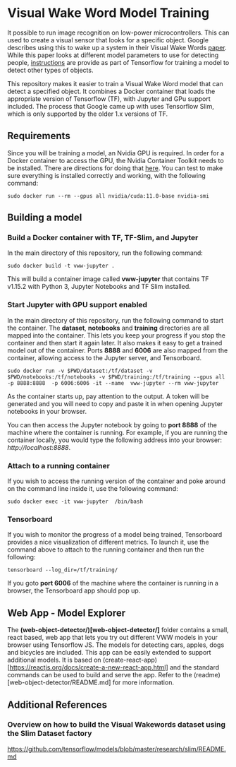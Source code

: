 # Visual Wake Word Model Training

It possible to run image recognition on low-power microcontrollers. This can used to create a visual sensor that looks for a specific object. Google describes using this to wake up a system in their Visual Wake Words [paper](https://blog.tensorflow.org/2019/10/visual-wake-words-with-tensorflow-lite_30.html). While this paper looks at different model parameters to use for detecting people, [instructions](https://github.com/tensorflow/tensorflow/blob/master/tensorflow/lite/micro/examples/person_detection/training_a_model.md) are provide as part of Tensorflow for training a model to detect other types of objects.

This repository makes it easier to train a Visual Wake Word model that can detect a specified object. It combines a Docker container that loads the appropriate version of Tensorflow (TF), with Jupyter and GPu support included. The process that Google came up with uses Tensorflow Slim, which is only supported by the older 1.x versions of TF.

## Requirements 
Since you will be training a model, an Nvidia GPU is required. In order for a Docker container to access the GPU, the Nvidia Container Toolkit needs to be installed. There are directions for doing that [here](https://docs.nvidia.com/datacenter/cloud-native/container-toolkit/install-guide.html#docker). You can test to make sure everything is installed correctly and working, with the following command:
````
sudo docker run --rm --gpus all nvidia/cuda:11.0-base nvidia-smi
````

## Building a model

### Build a Docker container with TF, TF-Slim, and Jupyter 
In the main directory of this repository, run the following command:
````
sudo docker build -t vww-jupyter .
````
This will build a container image called **vww-jupyter** that contains TF v1.15.2 with Python 3, Jupyter Notebooks and TF Slim installed.


### Start Jupyter with GPU support enabled
In the main directory of this repository, run the following command to start the container. The **dataset**, **notebooks** and **training** directories are all mapped into the container. This lets you keep your progress if you stop the container and then start it again later. It also makes it easy to get a trained model out of the container. Ports **8888** and **6006** are also mapped from the container, allowing access to the Jupyter server, and Tensorboard.

````
sudo docker run -v $PWD/dataset:/tf/dataset -v $PWD/notebooks:/tf/notebooks -v $PWD/training:/tf/training --gpus all -p 8888:8888  -p 6006:6006 -it --name  vww-jupyter --rm vww-jupyter 
````

As the container starts up, pay attention to the output. A token will be generated and you will need to copy and paste it in when opening Jupyter notebooks in your browser.

You can then access the Jupyter notebook by going to **port 8888** of the machine where the container is running. For example, if you are running the container locally, you would type the following address into your browser: *http://localhost:8888*.

### Attach to a running container
If you wish to access the running version of the container and poke around on the command line inside it, use the following command:
````
sudo docker exec -it vww-jupyter  /bin/bash
````

### Tensorboard
If you wish to monitor the progress of a model being trained, Tensorboard provides a nice visualization of different metrics. To launch it, use the command above to attach to the running container and then run the following:
````
tensorboard --log_dir=/tf/training/
````
If you goto **port 6006** of the machine where the container is running in a browser, the Tensorboard app should pop up.

## Web App - Model Explorer
The **(web-object-detector/)[web-object-detector/]** folder contains a small, react based, web app that lets you try out different VWW models in your browser using Tensorflow JS. The models for detecting cars, apples, dogs and bicycles are included. This app can be easily extended to support additional models. It is based on (create-react-app)[https://reactjs.org/docs/create-a-new-react-app.html] and the standard commands can be used to build and serve the app. Refer to the (readme)[web-object-detector/README.md] for more information.


## Additional References

### Overview on how to build the Visual Wakewords dataset using the Slim Dataset factory
https://github.com/tensorflow/models/blob/master/research/slim/README.md

